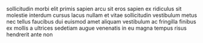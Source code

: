 sollicitudin morbi elit primis sapien arcu sit eros sapien ex ridiculus sit
molestie interdum cursus lacus nullam et vitae sollicitudin vestibulum metus
nec tellus faucibus dui euismod amet aliquam vestibulum ac fringilla finibus ex
mollis a ultrices sedetiam augue venenatis in eu magna tempus risus hendrerit
ante non